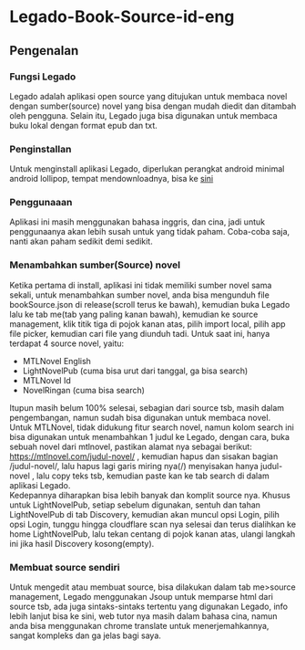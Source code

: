 # Legado-Book-Source-id-eng

## Pengenalan
### Fungsi Legado
Legado adalah aplikasi open source yang ditujukan untuk membaca novel dengan sumber(source) novel yang bisa dengan mudah diedit dan ditambah oleh pengguna.
Selain itu, Legado juga bisa digunakan untuk membaca buku lokal dengan format epub dan txt.
### Penginstallan
Untuk menginstall aplikasi Legado, diperlukan perangkat android minimal android lollipop, 
tempat mendownloadnya, bisa ke [sini](https://android.izzysoft.de/repo/apk/io.legado.app.release)
### Penggunaaan
Aplikasi ini masih menggunakan bahasa inggris, dan cina, jadi untuk penggunaanya akan lebih susah
untuk yang tidak paham.
Coba-coba saja, nanti akan paham sedikit demi sedikit.
### Menambahkan sumber(Source) novel
Ketika pertama di install, aplikasi ini tidak memiliki sumber novel sama sekali, untuk menambahkan 
sumber novel, anda bisa mengunduh file bookSource.json di release(scroll terus ke bawah), kemudian
buka Legado lalu ke tab me(tab yang paling kanan bawah), kemudian ke source management, klik titik tiga di pojok kanan atas, pilih import local, pilih app file picker, kemudian cari file yang diunduh tadi.
Untuk saat ini, hanya terdapat 4 source novel, yaitu:
- MTLNovel English
- LightNovelPub (cuma bisa urut dari tanggal, ga bisa search)
- MTLNovel Id
- NovelRingan (cuma bisa search)

Itupun masih belum 100% selesai, sebagian dari source tsb, masih dalam pengembangan, namun sudah bisa digunakan untuk membaca novel.  
Untuk MTLNovel, tidak didukung fitur search novel, namun kolom search ini bisa digunakan untuk
menambahkan 1 judul ke Legado, dengan cara, buka sebuah novel dari mtlnovel, pastikan alamat nya sebagai berikut: https://mtlnovel.com/judul-novel/ , kemudian hapus dan sisakan bagian /judul-novel/, lalu hapus lagi garis miring nya(/) menyisakan hanya judul-novel , lalu copy teks tsb, kemudian paste kan ke tab search di dalam aplikasi Legado.  
Kedepannya diharapkan bisa lebih banyak dan komplit source nya.
Khusus untuk LightNovelPub, setiap sebelum digunakan, sentuh dan tahan LightNovelPub di tab Discovery, kemudian akan muncul opsi Login, pilih opsi Login, tunggu hingga cloudflare scan nya selesai dan terus dialihkan ke home LightNovelPub, lalu tekan centang di pojok kanan atas, ulangi langkah ini jika hasil Discovery kosong(empty).
### Membuat source sendiri
Untuk mengedit atau membuat source, bisa dilakukan dalam tab me>source management, Legado menggunakan Jsoup untuk memparse html dari source tsb, ada juga sintaks-sintaks tertentu yang digunakan Legado, info lebih lanjut bisa ke sini, web tutor nya masih dalam bahasa cina, namun anda bisa menggunakan chrome translate untuk menerjemahkannya, sangat kompleks dan ga jelas bagi saya.

